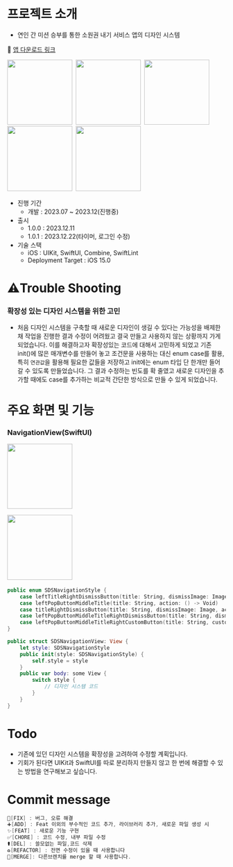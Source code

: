 

# 프로젝트 소개
- 연인 간 미션 승부를 통한 소원권 내기 서비스 앱의 디자인 시스템

🔗 [앱 다운로드 링크](https://apps.apple.com/kr/app/sparkle-%EC%8A%A4%ED%8C%8C%ED%81%B4-%EC%97%B0%EC%95%A0%EC%97%90-%EC%83%88%EB%A1%9C%EC%9A%B4-%EC%A7%9C%EB%A6%BF%ED%95%A8%EC%9D%B4-%ED%95%84%EC%9A%94%ED%95%A0%EB%95%8C/id6451497605)



<img src="https://github.com/ryuchanghwi/swiftAlgorithim/assets/78063938/72d6e048-adea-4e08-9f1b-96735acdcfd4" width=150></img>&nbsp;&nbsp;<img src="https://github.com/ryuchanghwi/swiftAlgorithim/assets/78063938/0f823165-d0ac-4764-9d2a-7c5d94397974" width=150></img>&nbsp;&nbsp;<img src="https://github.com/ryuchanghwi/swiftAlgorithim/assets/78063938/01f09ef6-94b3-499d-a201-c35003988225" width=150></img>&nbsp;&nbsp;<img src="https://github.com/ryuchanghwi/swiftAlgorithim/assets/78063938/c167a1b6-3b9f-46a5-a8eb-be59614469ac" width=150></img>&nbsp;&nbsp;<img src="https://github.com/ryuchanghwi/swiftAlgorithim/assets/78063938/74bebcea-5770-43bc-adca-52b69c8e583b" width=150></img>

- 진행 기간
    - 개발 : 2023.07 ~ 2023.12(진행중)
- 출시
    - 1.0.0 : 2023.12.11
    - 1.0.1 : 2023.12.22(타이머, 로그인 수정)
- 기술 스택
    - iOS : UIKit, SwiftUI, Combine, SwiftLint 
    - Deployment Target : iOS 15.0

# ⚠️Trouble Shooting
### 확장성 있는 디자인 시스템을 위한 고민
- 처음 디자인 시스템을 구축할 때 새로운 디자인이 생길 수 있다는 가능성을 배제한 채 작업을 진행한 결과 수정이 어려웠고 결국 만들고 사용하지 않는 상황까지 가게 되었습니다.
이를 해결하고자 확장성있는 코드에 대해서 고민하게 되었고 기존 init()에 많은 매개변수를 만들어 놓고 조건문을 사용하는 대신 enum case를 활용, 특히 `연관값`을 활용해 필요한 값들을 저장하고
init에는 enum 타입 단 한개만 들어갈 수 있도록 만들었습니다. 그 결과 수정하는 빈도를 확 줄였고 새로운 디자인을 추가할 때에도 case를 추가하는 비교적 간단한 방식으로 만들 수 있게 되었습니다.
# 주요 화면 및 기능
### NavigationView(SwiftUI)
<img src="https://github.com/U-is-Ni-in-Korea/iOS-United/assets/78063938/5a8fb04d-c05a-4d9d-bf6d-7b6fb0c98363" width=150></img>


<img src="https://github.com/U-is-Ni-in-Korea/iOS-United/assets/78063938/81ee1f5a-06fd-4f49-8f75-a0b13b3d7b80" width=150></img>&nbsp;&nbsp;
``` swift
public enum SDSNavigationStyle {
    case leftTitleRightDismissButton(title: String, dismissImage: Image, action: () -> Void)
    case leftPopButtonMiddleTitle(title: String, action: () -> Void)
    case titleRightDismissButton(title: String, dismissImage: Image, action: () -> Void)
    case leftPopButtonMiddleTitleRightDismissButton(title: String, dismissImage: Image, popAction: () -> Void, dismissAction: () -> Void)
    case leftPopButtonMiddleTitleRightCustomButton(title: String, customButtonTitle: String, popAction: () -> Void, dismissAction: () -> Void)
}
```
``` swift
public struct SDSNavigationView: View {
    let style: SDSNavigationStyle
    public init(style: SDSNavigationStyle) {
        self.style = style
    }
    public var body: some View {
        switch style {
            // 디자인 시스템 코드
        }
    }
}

```
# Todo
- 기존에 있던 디자인 시스템을 확장성을 고려하여 수정할 계획입니다.
- 기회가 된다면 UIKit과 SwiftUI를 따로 분리하지 만들지 않고 한 번에 해결할 수 있는 방법을 연구해보고 싶습니다. 
# Commit message

```swift
🔨[FIX] : 버그, 오류 해결
➕[ADD] : Feat 이외의 부수적인 코드 추가, 라이브러리 추가, 새로운 파일 생성 시
✨[FEAT] : 새로운 기능 구현
✅[CHORE] : 코드 수정, 내부 파일 수정
⚰️[DEL] : 쓸모없는 파일,코드 삭제
♻️[REFACTOR] : 전면 수정이 있을 때 사용합니다
🔀[MERGE]: 다른브렌치를 merge 할 때 사용합니다.
```
